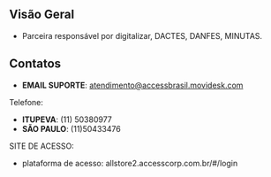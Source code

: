 ## Visão Geral

- Parceira responsável por digitalizar, DACTES, DANFES, MINUTAS.

## Contatos

- **EMAIL SUPORTE**: atendimento@accessbrasil.movidesk.com

Telefone:

- **ITUPEVA**: (11) 50380977
- **SÃO PAULO**: (11)50433476

SITE DE ACESSO:

- plataforma de acesso: allstore2.accesscorp.com.br/#/login